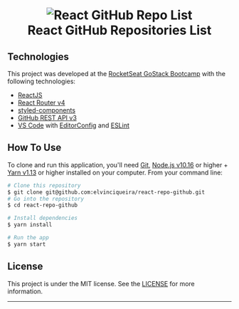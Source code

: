 <h1 align="center">
    <img alt="React GitHub Repo List" src="https://res.cloudinary.com/lukemorales/image/upload/v1562170812/readme_logos/react-github-repo-list_gyiyf4.png" />
    <br>
    React GitHub Repositories List
</h1>

## Technologies

This project was developed at the [RocketSeat GoStack Bootcamp](https://rocketseat.com.br/bootcamp) with the following technologies:

-  [ReactJS](https://reactjs.org/)
-  [React Router v4](https://github.com/ReactTraining/react-router)
-  [styled-components](https://www.styled-components.com/)
-  [GitHub REST API v3](https://developer.github.com/v3/)
-  [VS Code][vc] with [EditorConfig][vceditconfig] and [ESLint][vceslint]

##  How To Use

To clone and run this application, you'll need [Git](https://git-scm.com), [Node.js v10.16][nodejs] or higher + [Yarn v1.13][yarn] or higher installed on your computer. From your command line:

```bash
# Clone this repository
$ git clone git@github.com:elvinciqueira/react-repo-github.git
# Go into the repository
$ cd react-repo-github

# Install dependencies
$ yarn install

# Run the app
$ yarn start
```

## License
This project is under the MIT license. See the [LICENSE](https://github.com/elvinciqueira/react-repo-github/blob/master/LICENCE.md) for more information.

---

[nodejs]: https://nodejs.org/
[yarn]: https://yarnpkg.com/
[vc]: https://code.visualstudio.com/
[vceditconfig]: https://marketplace.visualstudio.com/items?itemName=EditorConfig.EditorConfig
[vceslint]: https://marketplace.visualstudio.com/items?itemName=dbaeumer.vscode-eslint
